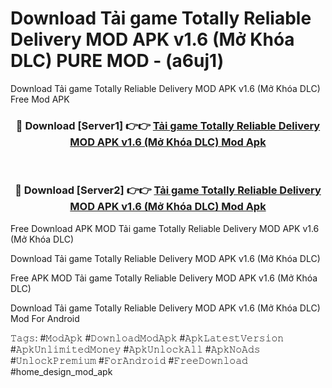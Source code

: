 # Download Tải game Totally Reliable Delivery MOD APK v1.6 (Mở Khóa DLC) PURE MOD - (a6uj1)
Download Tải game Totally Reliable Delivery MOD APK v1.6 (Mở Khóa DLC) Free Mod APK

<div align="center">
<h3>🔴 Download [Server1] 👉👉 <a href="https://apk-comot.site?title=Tải_game_Totally_Reliable_Delivery_MOD_APK_v1.6_(Mở_Khóa_DLC)">Tải game Totally Reliable Delivery MOD APK v1.6 (Mở Khóa DLC) Mod Apk</a></h3><br>

<h3>🔴 Download [Server2] 👉👉 <a href="https://apk-comot.site?title=Tải_game_Totally_Reliable_Delivery_MOD_APK_v1.6_(Mở_Khóa_DLC)">Tải game Totally Reliable Delivery MOD APK v1.6 (Mở Khóa DLC) Mod Apk</a></h3>
</div>


Free Download APK MOD Tải game Totally Reliable Delivery MOD APK v1.6 (Mở Khóa DLC)

Download Tải game Totally Reliable Delivery MOD APK v1.6 (Mở Khóa DLC) 

Free APK MOD Tải game Totally Reliable Delivery MOD APK v1.6 (Mở Khóa DLC) 

Download Tải game Totally Reliable Delivery MOD APK v1.6 (Mở Khóa DLC) Mod For Android

𝚃𝚊𝚐𝚜: #𝙼𝚘𝚍𝙰𝚙𝚔 #𝙳𝚘𝚠𝚗𝚕𝚘𝚊𝚍𝙼𝚘𝚍𝙰𝚙𝚔 #𝙰𝚙𝚔𝙻𝚊𝚝𝚎𝚜𝚝𝚅𝚎𝚛𝚜𝚒𝚘𝚗 #𝙰𝚙𝚔𝚄𝚗𝚕𝚒𝚖𝚒𝚝𝚎𝚍𝙼𝚘𝚗𝚎𝚢 #𝙰𝚙𝚔𝚄𝚗𝚕𝚘𝚌𝚔𝙰𝚕𝚕 #𝙰𝚙𝚔𝙽𝚘𝙰𝚍𝚜 #𝚄𝚗𝚕𝚘𝚌𝚔𝙿𝚛𝚎𝚖𝚒𝚞𝚖 #𝙵𝚘𝚛𝙰𝚗𝚍𝚛𝚘𝚒𝚍 #𝙵𝚛𝚎𝚎𝙳𝚘𝚠𝚗𝚕𝚘𝚊𝚍 #home_design_mod_apk